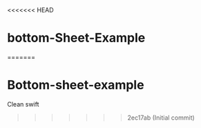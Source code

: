 <<<<<<< HEAD
# bottom-Sheet-Example
=======
# Bottom-sheet-example
 Clean swift
>>>>>>> 2ec17ab (Initial commit)
